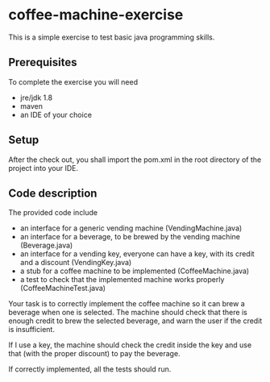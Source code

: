 # coffee-machine-exercise

This is a simple exercise to test basic java programming skills.

## Prerequisites
To complete the exercise you will need
- jre/jdk 1.8
- maven
- an IDE of your choice

## Setup
After the check out, you shall import the pom.xml in the root directory of the project into your IDE.

## Code description
The provided code include
- an interface for a generic vending machine (VendingMachine.java)
- an interface for a beverage, to be brewed by the vending machine (Beverage.java)
- an interface for a vending key, everyone can have a key, with its credit and a discount (VendingKey.java)
- a stub for a coffee machine to be implemented (CoffeeMachine.java)
- a test to check that the implemented machine works properly (CoffeeMachineTest.java)

Your task is to correctly implement the coffee machine so it can brew a beverage when one is selected.
The machine should check that there is enough credit to brew the selected beverage, and warn the user if the credit is insufficient.

If I use a key, the machine should check the credit inside the key and use that (with the proper discount) to pay the beverage.

If correctly implemented, all the tests should run. 